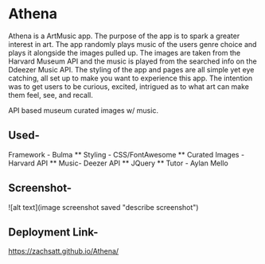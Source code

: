# Athena
Athena is a ArtMusic app. The purpose of the app is to spark a greater interest in art. The app randomly plays music of the users genre choice and plays it alongside the images pulled up. The images are taken from the Harvard Museum API and the music is played from the searched info on the Ddeezer Music API. The styling of the app and pages are all simple yet eye catching, all set up to make you want to experience this app. The intention was to get users to be curious, excited, intrigued as to what art can make them feel, see, and recall.

API based museum curated images w/ music.

## Used-
Framework - Bulma **
Styling - CSS/FontAwesome ** 
Curated Images - Harvard API ** 
Music- Deezer API ** 
JQuery **
Tutor - Aylan Mello

## Screenshot- 
![alt text](image screenshot saved "describe screenshot")

## Deployment Link-
https://zachsatt.github.io/Athena/
